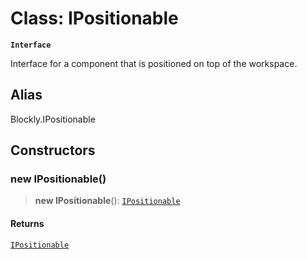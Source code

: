 # Class: IPositionable

**`Interface`**

Interface for a component that is positioned on top of the workspace.

## Alias

Blockly.IPositionable

## Constructors

### new IPositionable()

> **new IPositionable**(): [`IPositionable`](IPositionable.md)

#### Returns

[`IPositionable`](IPositionable.md)
